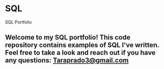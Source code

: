 # SQL
SQL Portfolio

## Welcome to my SQL portfolio! This code repository contains examples of SQL I've written. Feel free to take a look and reach out if you have any questions: Taraprado3@gmail.com
